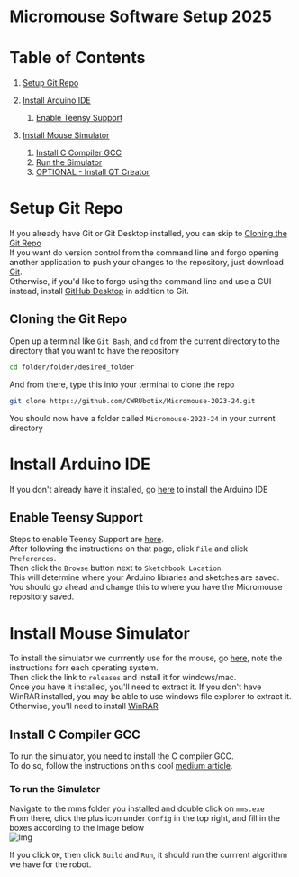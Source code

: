 # Micromouse Software Setup 2025

# Table of Contents

1. [Setup Git Repo](#setup-git-repo)

2. [Install Arduino IDE](#install-arduino-ide)
    1. [Enable Teensy Support](#enable-teensy-support)
3. [Install Mouse Simulator](#install-mouse-simulator)
    1. [Install C Compiler GCC](#install-c-compiler-gcc)
    2. [Run the Simulator](#to-run-the-simulator)
    3. [OPTIONAL - Install QT Creator](#optional-install-qt-creator)

# Setup Git Repo
If you already have Git or Git Desktop installed, you can skip to [Cloning the Git Repo](#cloning-the-git-repo)  
If you want do version control from the command line and forgo opening another application to push your changes to the repository, just download [Git](https://git-scm.com/downloads).  
Otherwise, if you'd like to forgo using the command line and use a GUI instead, install [GitHub Desktop](https://desktop.github.com/download/) in addition to Git.  
## Cloning the Git Repo
Open up a terminal like `Git Bash`, and `cd` from the current directory to the directory that you want to have the repository
```bash
cd folder/folder/desired_folder
```
And from there, type this into your terminal to clone the repo
```bash
git clone https://github.com/CWRUbotix/Micromouse-2023-24.git
```
You should now have a folder called `Micromouse-2023-24` in your current directory
# Install Arduino IDE
If you don't already have it installed, go [here](https://www.arduino.cc/en/software) to install the Arduino IDE
## Enable Teensy Support
Steps to enable Teensy Support are [here](https://www.pjrc.com/arduino-ide-2-0-0-teensy-support/).  
After following the instructions on that page, click `File` and click `Preferences`.  
Then click the `Browse` button next to `Sketchbook Location`.  
This will determine where your Arduino libraries and sketches are saved.  
You should go ahead and change this to where you have the Micromouse repository saved.  
# Install Mouse Simulator
To install the simulator we currrently use for the mouse, go [here](https://github.com/mackorone/mms#download), note the instructions forr each operating system.  
Then click the link to `releases` and install it for windows/mac.  
Once you have it installed, you'll need to extract it. If you don't have WinRAR installed, you may be able to use windows file explorer to extract it. Otherwise, you'll need to install [WinRAR](https://www.win-rar.com/download.html?&L=0)  
## Install C Compiler GCC
To run the simulator, you need to install the C compiler GCC.  
To do so, follow the instructions on this cool [medium article](https://dev.to/gamegods3/how-to-install-gcc-in-windows-10-the-easier-way-422j).  
### To run the Simulator
Navigate to the mms folder you installed and double click on `mms.exe`  
From there, click the plus icon under `Config` in the top right, and fill in the boxes according to the image below  
![Img](https://cdn.discordapp.com/attachments/432337516742443018/1284202534000529469/image.png?ex=66e5c64f&is=66e474cf&hm=75f797a8cb5c9f6259f6262ab7749bad30986cb56aabcd0f02875b4f16c258d1&)

If you click `OK`, then click `Build` and `Run`, it should run the currrent algorithm we have for the robot.